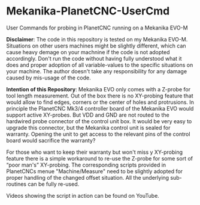 # Mekanika-PlanetCNC-UserCmd
User Commands for probing in PlanetCNC running on a Mekanika EVO-M

**Disclaimer**: 
The code in this repository is tested on my Mekanika EVO-M. Situations on other users machines might be slightly different, which can cause heavy demage on your machnine if the code is not adopted accordingly. Don't run the code without having fully understood what it does and proper adoption of all variable-values to the specific situations on your machine. The author doesn't take any responsibility for any damage caused by mis-usage of the code.

**Intention of this Repository**:
Mekanika EVO only comes with a Z-probe for tool length measurement. 
Out of the box there is no XY-probing feature that would allow to find edges, corners or the center of holes and protrusions.
In principle the PlanetCNC Mk3/4 controller board of the Mekanika EVO would support active XY-probes.
But VDD and GND are not routed to the hardwired probe connector of the control unit box.
It would be very easy to upgrade this connector, but the Mekanika control unit  is sealed for warranty. Opening the unit  to get access to the relevant pins of the control board would sacrifice the warranty? 

For those who want to keep their warranty but won't miss y XY-probing feature there is a simple workaround to re-use the Z-probe for some sort of “poor man's” XY-probing. 
The corresponding scripts provided in PlanetCNCs menue "Machine/Measure" need to be slightly adopted for proper handling of the changed offset situation. All the underlying sub-routines can be fully re-used.

Videos showing the script in action can be found on YouTube.
